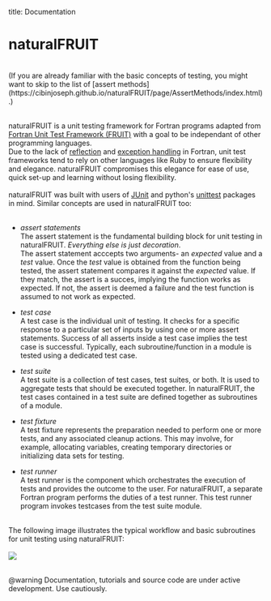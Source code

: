 title: Documentation

# naturalFRUIT
</br>
(If you are already familiar with the basic concepts of testing, you might want to skip to the list of [assert methods](https://cibinjoseph.github.io/naturalFRUIT/page/AssertMethods/index.html).)</br></br>

naturalFRUIT is a unit testing framework for Fortran programs adapted from [Fortran Unit Test Framework (FRUIT)](https://sourceforge.net/projects/fortranxunit) with a goal to be independant of other programming languages.</br>
Due to the lack of [reflection](https://en.wikipedia.org/wiki/Reflection_(computer_programming)) and [exception handling](https://en.wikipedia.org/wiki/Exception_handling) in Fortran, unit test frameworks tend to rely on other languages like Ruby to ensure flexibility and elegance. naturalFRUIT compromises this elegance for ease of use, quick set-up and learning without losing flexibility.</br></br>
naturalFRUIT was built with users of [JUnit](https://junit.org/) and python's [unittest](https://docs.python.org/3/library/unittest.html) packages in mind. Similar concepts are used in naturalFRUIT too:</br></br>

- *assert statements*</br>
  The assert statement is the fundamental building block for unit testing in naturalFRUIT. *Everything else is just decoration*.</br> 
  The assert statement acccepts two arguments- an *expected* value and a *test* value. Once the *test* value is obtained from the function being tested, the assert statement compares it against the *expected* value. If they match, the assert is a succes, implying the function works as expected. If not, the assert is deemed a failure and the test function is assumed to not work as expected.

- *test case*</br>
  A test case is the individual unit of testing. It checks for a specific response to a particular set of inputs by using one or more assert statements. Success of all asserts inside a test case implies the test case is successful. Typically, each subroutine/function in a module is tested using a dedicated test case.

- *test suite*</br>
  A test suite is a collection of test cases, test suites, or both. It is used to aggregate tests that should be executed together. In naturalFRUIT, the test cases contained in a test suite are defined together as subroutines of a module.

- *test fixture*</br>
  A test fixture represents the preparation needed to perform one or more tests, and any associated cleanup actions. This may involve, for example, allocating variables, creating temporary directories or initializing data sets for testing.</br>

- *test runner*</br>
  A test runner is the component which orchestrates the execution of tests and provides the outcome to the user. For naturalFRUIT, a separate Fortran program performs the duties of a test runner. This test runner program invokes testcases from the test suite module.</br></br>

The following image illustrates the typical workflow and basic subroutines for unit testing using naturalFRUIT:</br></br>
<img src="|media|/flowchart/flowchart.png"/></br></br>


@warning
Documentation, tutorials and source code are under active development. Use cautiously.

